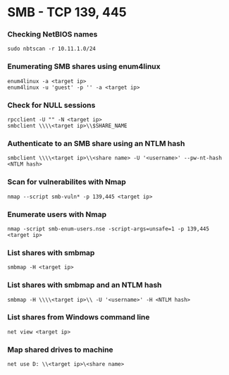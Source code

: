 # SMB - TCP 139, 445

### Checking NetBIOS names

```
sudo nbtscan -r 10.11.1.0/24
```

### Enumerating SMB shares using enum4linux

```
enum4linux -a <target ip>
enum4linux -u 'guest' -p '' -a <target ip>
```

### Check for NULL sessions

```
rpcclient -U "" -N <target ip>
smbclient \\\\<target ip>\\$SHARE_NAME
```

### Authenticate to an SMB share using an NTLM hash

```
smbclient \\\\<target ip>\\<share name> -U '<username>' --pw-nt-hash <NTLM hash>
```

### Scan for vulnerabilites with Nmap

```
nmap --script smb-vuln* -p 139,445 <target ip>
```

### Enumerate users with Nmap

```
nmap -script smb-enum-users.nse -script-args=unsafe=1 -p 139,445 <target ip>
```

### List shares with smbmap

```
smbmap -H <target ip>
```

### List shares with smbmap and an NTLM hash

```
smbmap -H \\\\<target ip>\\ -U '<username>' -H <NTLM hash>
```

### List shares from Windows command line

```
net view <target ip>
```

### Map shared drives to machine

```
net use D: \\<target ip>\<share name>
```
